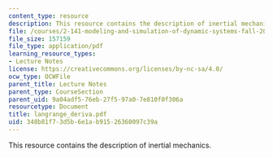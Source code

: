 ```yaml
---
content_type: resource
description: This resource contains the description of inertial mechanics.
file: /courses/2-141-modeling-and-simulation-of-dynamic-systems-fall-2006/348b81f73d5b6e1ab91526360097c39a_langrange_deriva.pdf
file_size: 157159
file_type: application/pdf
learning_resource_types:
- Lecture Notes
license: https://creativecommons.org/licenses/by-nc-sa/4.0/
ocw_type: OCWFile
parent_title: Lecture Notes
parent_type: CourseSection
parent_uid: 9a04adf5-76eb-27f5-97a0-7e810f0f306a
resourcetype: Document
title: langrange_deriva.pdf
uid: 348b81f7-3d5b-6e1a-b915-26360097c39a
---
```

This resource contains the description of inertial mechanics.